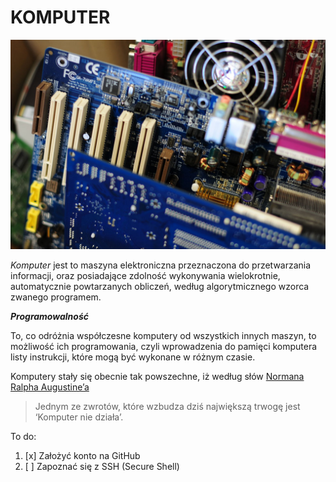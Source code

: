 # KOMPUTER

![komputer](komputer1.jpg)

 *Komputer* jest to maszyna elektroniczna przeznaczona do przetwarzania informacji, oraz posiadające zdolność wykonywania wielokrotnie, automatycznie powtarzanych obliczeń, według algorytmicznego wzorca zwanego programem.

**_Programowalność_**

To, co odróżnia współczesne komputery od wszystkich innych maszyn, to możliwość ich programowania, czyli wprowadzenia do pamięci komputera listy instrukcji, które mogą być wykonane w różnym czasie.

Komputery stały się obecnie tak powszechne, iż według słów [Normana Ralpha Augustine’a](https://www.brainyquote.com/quotes/authors/n/norman_ralph_augustine.html)

> Jednym ze zwrotów, które wzbudza dziś największą trwogę jest ‘Komputer nie działa’.


To do:

1. [x] Założyć konto na GitHub
2. [ ] Zapoznać się z SSH (Secure Shell)
